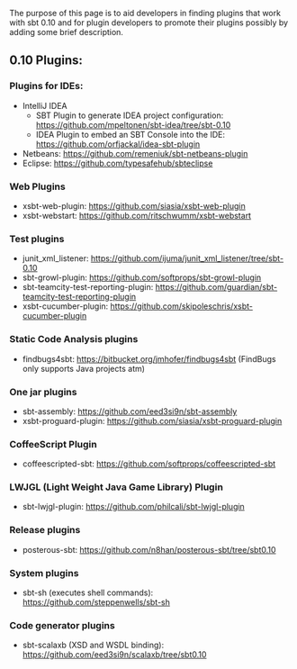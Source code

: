 The purpose of this page is to aid developers in finding plugins that work with sbt 0.10 and for plugin developers to promote their plugins possibly by adding some brief description.

## 0.10 Plugins:

### Plugins for IDEs:
 
* IntelliJ IDEA
  * SBT Plugin to generate IDEA project configuration: https://github.com/mpeltonen/sbt-idea/tree/sbt-0.10
  * IDEA Plugin to embed an SBT Console into the IDE: https://github.com/orfjackal/idea-sbt-plugin
* Netbeans: https://github.com/remeniuk/sbt-netbeans-plugin
* Eclipse: https://github.com/typesafehub/sbteclipse

### Web Plugins

* xsbt-web-plugin: https://github.com/siasia/xsbt-web-plugin
* xsbt-webstart: https://github.com/ritschwumm/xsbt-webstart

### Test plugins

* junit_xml_listener: https://github.com/ijuma/junit_xml_listener/tree/sbt-0.10
* sbt-growl-plugin: https://github.com/softprops/sbt-growl-plugin
* sbt-teamcity-test-reporting-plugin: https://github.com/guardian/sbt-teamcity-test-reporting-plugin
* xsbt-cucumber-plugin: https://github.com/skipoleschris/xsbt-cucumber-plugin

### Static Code Analysis plugins

* findbugs4sbt: https://bitbucket.org/jmhofer/findbugs4sbt (FindBugs only supports Java projects atm)

### One jar plugins

* sbt-assembly: https://github.com/eed3si9n/sbt-assembly
* xsbt-proguard-plugin: https://github.com/siasia/xsbt-proguard-plugin

### CoffeeScript Plugin

* coffeescripted-sbt: https://github.com/softprops/coffeescripted-sbt

### LWJGL (Light Weight Java Game Library) Plugin

* sbt-lwjgl-plugin: https://github.com/philcali/sbt-lwjgl-plugin

### Release plugins

* posterous-sbt: https://github.com/n8han/posterous-sbt/tree/sbt0.10

### System plugins

* sbt-sh (executes shell commands): https://github.com/steppenwells/sbt-sh

### Code generator plugins

* sbt-scalaxb (XSD and WSDL binding): https://github.com/eed3si9n/scalaxb/tree/sbt0.10
